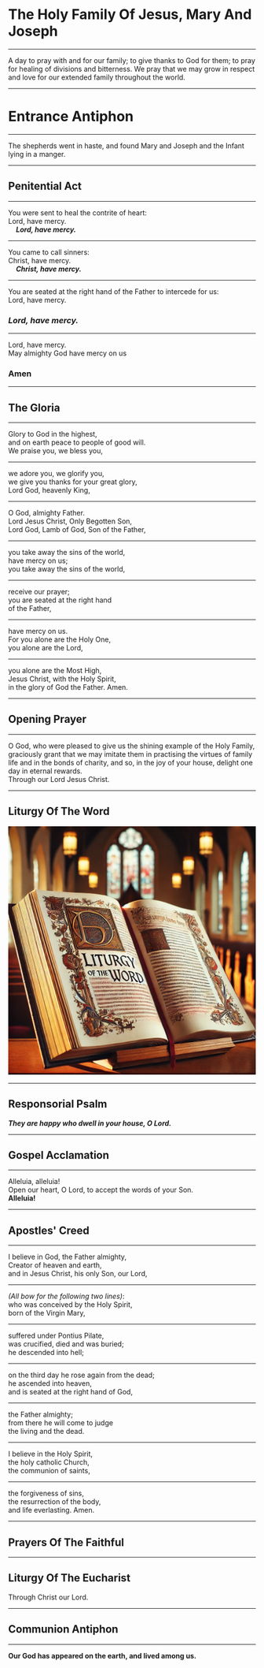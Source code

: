 
# The Holy Family Of Jesus, Mary And Joseph

---

A day to pray with and for our family; to give thanks to God for them; to pray for healing of divisions and bitterness. We pray that we may grow in respect and love for our extended family throughout the world.

---

# Entrance Antiphon

---

The shepherds went in haste, and found Mary and Joseph and the Infant lying in a manger.

---

## Penitential Act

---

You were sent to heal the contrite of heart:  
Lord, have mercy.  
&nbsp;&nbsp;&nbsp;&nbsp;***Lord, have mercy.***

---

You came to call sinners:  
Christ, have mercy.  
&nbsp;&nbsp;&nbsp;&nbsp;***Christ, have mercy.***

---

You are seated at the right hand of the Father to intercede for us:  
Lord, have mercy.  

### ***Lord, have mercy.***

---

Lord, have mercy.  
May almighty God have mercy on us

### Amen

---

## The Gloria

---

Glory to God in the highest,  
and on earth peace to people of good will.  
We praise you, we bless you,  

---

we adore you, we glorify you,  
we give you thanks for your great glory,  
Lord God, heavenly King,  

---

O God, almighty Father.  
Lord Jesus Christ, Only Begotten Son,  
Lord God, Lamb of God, Son of the Father,  

---

you take away the sins of the world,  
have mercy on us;  
you take away the sins of the world,  

---

receive our prayer;  
you are seated at the right hand  
of the Father,  

---

have mercy on us.  
For you alone are the Holy One,  
you alone are the Lord,  

---

you alone are the Most High,  
Jesus Christ, with the Holy Spirit,  
in the glory of God the Father. Amen.

---

## Opening Prayer

---

O God, who were pleased to give us the shining example of the Holy Family, graciously grant that we may imitate them in practising the virtues of family life and in the bonds of charity, and so, in the joy of your house, delight one day in eternal rewards.  
Through our Lord Jesus Christ.

---

## Liturgy Of The Word

![Liturgy Of The Word](images/liturgy-of-the-word.png)

---

## Responsorial Psalm

***They are happy who dwell in your house, O Lord.***

---

## Gospel Acclamation

---

Alleluia, alleluia!  
Open our heart, O Lord, to accept the words of your Son.  
**Alleluia!**

---

## Apostles' Creed

---

I believe in God, the Father almighty,  
Creator of heaven and earth,  
and in Jesus Christ, his only Son, our Lord,  

---

*(All bow for the following two lines)*:  
who was conceived by the Holy Spirit,  
born of the Virgin Mary,  

---

suffered under Pontius Pilate,  
was crucified, died and was buried;  
he descended into hell;  

---

on the third day he rose again from the dead;  
he ascended into heaven,  
and is seated at the right hand of God,  

---

the Father almighty;  
from there he will come to judge  
the living and the dead.  

---

I believe in the Holy Spirit,  
the holy catholic Church,  
the communion of saints,  

---

the forgiveness of sins,  
the resurrection of the body,  
and life everlasting. Amen.

---

## Prayers Of The Faithful

---

## Liturgy Of The Eucharist

Through Christ our Lord.

---

## Communion Antiphon

---

**Our God has appeared on the earth, and lived among us.**
